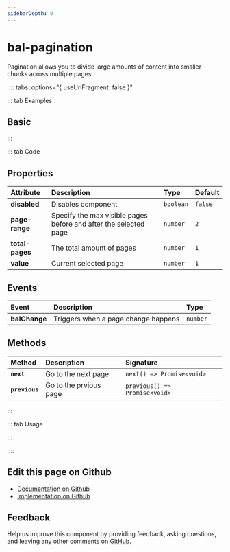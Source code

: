 ```yaml
---
sidebarDepth: 0
---
```


# bal-pagination


<!-- START: human documentation top -->

Pagination allows you to divide large amounts of content into smaller chunks across multiple pages.

<!-- END: human documentation top -->

:::: tabs :options="{ useUrlFragment: false }"

::: tab Examples

## Basic

<ClientOnly><docs-demo-bal-pagination-76></docs-demo-bal-pagination-76></ClientOnly>


:::

::: tab Code

## Properties


| Attribute       | Description                                                      | Type      | Default |
| :-------------- | :--------------------------------------------------------------- | :-------- | :------ |
| **disabled**    | Disables component                                               | `boolean` | `false` |
| **page-range**  | Specify the max visible pages before and after the selected page | `number`  | `2`     |
| **total-pages** | The total amount of pages                                        | `number`  | `1`     |
| **value**       | Current selected page                                            | `number`  | `1`     |

## Events


| Event         | Description                         | Type     |
| :------------ | :---------------------------------- | :------- |
| **balChange** | Triggers when a page change happens | `number` |

## Methods


| Method         | Description            | Signature                     |
| :------------- | :--------------------- | :---------------------------- |
| **`next`**     | Go to the next page    | `next() => Promise<void>`     |
| **`previous`** | Go to the prvious page | `previous() => Promise<void>` |


:::

::: tab Usage

<!-- START: human documentation usage -->

<!-- END: human documentation usage -->

:::


::::

## Edit this page on Github

* [Documentation on Github](https://github.com/baloise/design-system/blob/master/docs/src/components/components/bal-pagination.md)
* [Implementation on Github](https://github.com/baloise/design-system/blob/master/packages/components/src/components/bal-pagination)

## Feedback

Help us improve this component by providing feedback, asking questions, and leaving any other comments on [GitHub](https://github.com/baloise/design-system/issues/new).

